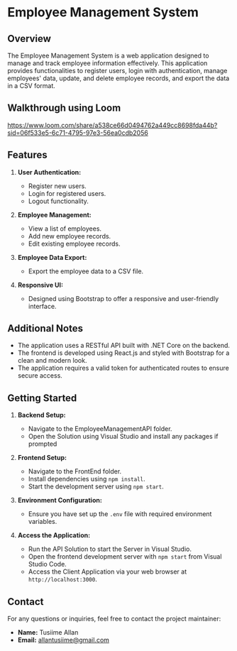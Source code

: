 # Employee Management System

## Overview

The Employee Management System is a web application designed to manage and track employee information effectively. This application provides functionalities to register users, login with authentication, manage employees' data, update, and delete employee records, and export the data in a CSV format.

## Walkthrough using Loom
https://www.loom.com/share/a538ce66d0494762a449cc8698fda44b?sid=06f533e5-6c71-4795-97e3-56ea0cdb2056

## Features

1. **User Authentication:**
   - Register new users.
   - Login for registered users.
   - Logout functionality.

2. **Employee Management:**
   - View a list of employees.
   - Add new employee records.
   - Edit existing employee records.

3. **Employee Data Export:**
   - Export the employee data to a CSV file.

4. **Responsive UI:**
   - Designed using Bootstrap to offer a responsive and user-friendly interface.

## Additional Notes

- The application uses a RESTful API built with .NET Core on the backend.
- The frontend is developed using React.js and styled with Bootstrap for a clean and modern look.
- The application requires a valid token for authenticated routes to ensure secure access.

## Getting Started

1. **Backend Setup:**
   - Navigate to the EmployeeManagementAPI folder.
   - Open the Solution using Visual Studio and install any packages if prompted

2. **Frontend Setup:**
   - Navigate to the FrontEnd folder.
   - Install dependencies using `npm install`.
   - Start the development server using `npm start`.

3. **Environment Configuration:**
   - Ensure you have set up the `.env` file with required environment variables.

4. **Access the Application:**
   - Run the API Solution to start the Server in Visual Studio.
   - Open the frontend development server with `npm start` from Visual Studio Code.
   - Access the Client Application via your web browser at `http://localhost:3000`.

## Contact

For any questions or inquiries, feel free to contact the project maintainer:
- **Name:** Tusiime Allan
- **Email:** allantusiime@gmail.com
